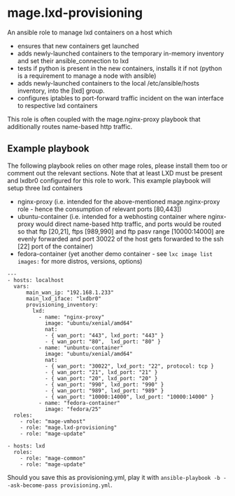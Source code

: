 # mage.lxd-provisioning

An ansible role to manage lxd containers on a host which

- ensures that new containers get launched
- adds newly-launched containers to the temporary in-memory inventory and set their ansible_connection to lxd
- tests if python is present in the new containers, installs it if not (python is a requirement to manage a node with ansible)
- adds newly-launched containers to the local /etc/ansible/hosts inventory, into the [lxd] group.
- configures iptables to port-forward traffic incident on the wan interface to respective lxd containers

This role is often coupled with the mage.nginx-proxy playbook that additionally routes name-based http traffic.

## Example playbook

The following playbook relies on other mage roles, please install them too or comment out the relevant sections. 
Note that at least LXD must be present and lxdbr0 configured for this role to work. This example playbook will setup
three lxd containers

- nginx-proxy (i.e. intended for the above-mentioned mage.nginx-proxy role - hence the consumption of relevant ports [80,443])
- ubuntu-container (i.e. intended for a webhosting container where nginx-proxy would direct name-based http traffic, and ports would be routed so that ftp [20,21], ftps [989,990] and ftp pasv range [10000:14000] are evenly forwarded and port 30022 of the host gets forwarded to the ssh [22] port of the container)
- fedora-container (yet another demo container - see `lxc image list images:` for more distros, versions, options)


```
---
- hosts: localhost
  vars:
      main_wan_ip: "192.168.1.233"
      main_lxd_iface: "lxdbr0"
      provisioning_inventory:
        lxd:
          - name: "nginx-proxy"
            image: "ubuntu/xenial/amd64"
            nat:
            - { wan_port: "443", lxd_port: "443" }
            - { wan_port: "80",  lxd_port: "80" }
          - name: "unbuntu-container"
            image: "ubuntu/xenial/amd64"
            nat:
            - { wan_port: "30022", lxd_port: "22", protocol: tcp }
            - { wan_port: "21", lxd_port: "21" }
            - { wan_port: "20", lxd_port: "20" }
            - { wan_port: "990", lxd_port: "990" }
            - { wan_port: "989", lxd_port: "989" }
            - { wan_port: "10000:14000", lxd_port: "10000:14000" }
          - name: "fedora-container"
            image: "fedora/25"
  roles:
    - role: "mage-vmhost"
    - role: "mage.lxd-provisioning"
    - role: "mage-update"

- hosts: lxd
  roles:
    - role: "mage-common"
    - role: "mage-update"
```

Should you save this as provisioning.yml, play it with  `ansible-playbook -b --ask-become-pass provisioning.yml`.
